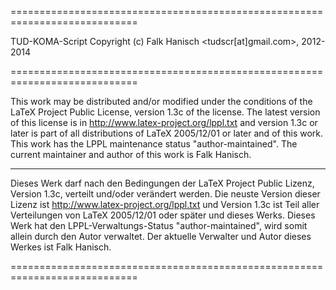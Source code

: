 ============================================================================

 TUD-KOMA-Script
 Copyright (c) Falk Hanisch <tudscr[at]gmail.com>, 2012-2014

============================================================================

 This work may be distributed and/or modified under the conditions of the
 LaTeX Project Public License, version 1.3c of the license. The latest
 version of this license is in http://www.latex-project.org/lppl.txt and 
 version 1.3c or later is part of all distributions of LaTeX 2005/12/01
 or later and of this work. This work has the LPPL maintenance status 
 "author-maintained". The current maintainer and author of this work
 is Falk Hanisch.

----------------------------------------------------------------------------

 Dieses Werk darf nach den Bedingungen der LaTeX Project Public Lizenz,
 Version 1.3c, verteilt und/oder verändert werden. Die neuste Version
 dieser Lizenz ist http://www.latex-project.org/lppl.txt und Version 1.3c
 ist Teil aller Verteilungen von LaTeX 2005/12/01 oder später und dieses
 Werks. Dieses Werk hat den LPPL-Verwaltungs-Status "author-maintained",
 wird somit allein durch den Autor verwaltet. Der aktuelle Verwalter und
 Autor dieses Werkes ist Falk Hanisch.

============================================================================
